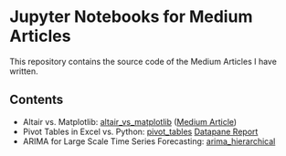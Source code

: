 # Jupyter Notebooks for Medium Articles
This repository contains the source code of the Medium Articles I have written.

## Contents

* Altair vs. Matplotlib: [altair_vs_matplotlib](altair_vs_matplotlib) ([Medium Article](https://towardsdatascience.com/altair-vs-matplotlib-69ac4979d112?sk=f4ae2fba79059825cba78f8b797765db))
* Pivot Tables in Excel vs. Python: [pivot_tables](pivot_tables) [Datapane Report](https://datapane.com/u/eugene/reports/pivot-tables-in-excel-vs-python/)
* ARIMA for Large Scale Time Series Forecasting: [arima_hierarchical](arima_hierarchical)
